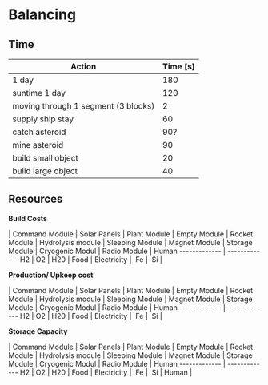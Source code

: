 Balancing
=========

Time
----

Action  | Time [s]
------------- | -------------
1 day | 180
suntime 1 day | 120
moving through 1 segment (3 blocks) | 2
supply ship stay | 60
catch asteroid | 90?
mine asteroid | 90
build small object | 20
build large object  | 40

Resources
---------

**Build Costs**

  | Command Module | Solar Panels |	Plant Module |	Empty Module |	Rocket Module |	Hydrolysis module |	Sleeping Module |	Magnet Module |	Storage Module |	Cryogenic Modul |	Radio Module |	Human
------------- | -------------
H2 | 
O2 | 
H20 | 
Food | 
Electricity | 
Fe | 
Si | 

**Production/ Upkeep cost**

  | Command Module | Solar Panels |	Plant Module |	Empty Module |	Rocket Module |	Hydrolysis module |	Sleeping Module |	Magnet Module |	Storage Module |	Cryogenic Modul |	Radio Module |	Human
------------- | -------------
H2 | 
O2 | 
H20 | 
Food | 
Electricity | 
Fe | 
Si | 

**Storage Capacity**

  | Command Module | Solar Panels |	Plant Module |	Empty Module |	Rocket Module |	Hydrolysis module |	Sleeping Module |	Magnet Module |	Storage Module |	Cryogenic Modul |	Radio Module |	Human
------------- | -------------
H2 | 
O2 | 
H20 | 
Food | 
Electricity | 
Fe | 
Si | 
Human |
